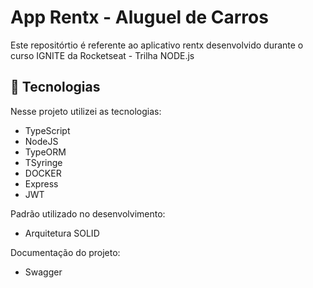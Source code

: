 # App Rentx - Aluguel de Carros 

Este repositórtio é referente ao aplicativo rentx desenvolvido durante o curso IGNITE da Rocketseat - Trilha NODE.js

## 🚀 Tecnologias

Nesse projeto utilizei as tecnologias:

- TypeScript
- NodeJS
- TypeORM
- TSyringe
- DOCKER
- Express
- JWT

Padrão utilizado no desenvolvimento:

- Arquitetura SOLID

Documentação do projeto:

- Swagger
